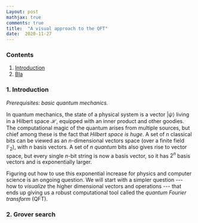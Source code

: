 ```yaml
---
Layout: post
mathjax: true
comments: true
title:  "A visual approach to the QFT"
date:  2020-11-27
---
```


### Contents

1. <a href="#sec-1">Introduction</a>
2. <a href="#sec-2">Bla</a>

### 1. Introduction <a id="sec-1" name="sec-1"></a>

*Prerequisites: basic quantum mechanics.*

In quantum mechanics, the state of a physical system is a vector
$|\psi\rangle$ living in a Hilbert space $\mathcal{H}$, equipped with
an inner product and other goodies.
The computational magic of the quantum arises from multiple sources,
but chief among these is the fact that *Hilbert space is huge*.
A set of $n$ classical bits can be viewed as an $n$-dimensional
vectors space (over a finite field $\mathbb{F}_2$), with $n$ basis vectors.
A set of $n$ *quantum* bits also gives rise to vector space, but every
single $n$-bit string is now a basis vector, so it has $2^n$ basis
vectors and is exponentially larger.

Figuring out how to use this exponential increase for physics and
computer science is an ongoing question.
We will start with a simpler question --- how to *visualize* the
higher dimensional vectors and operations --- that ends up giving us a
robust computational tool called the *quantum Fourier transform* (QFT).

### 2. Grover search <a id="sec-2" name="sec-2"></a>
